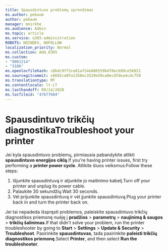 ```yaml
---
title: Spausdintuvo problemų sprendimas
ms.author: pebaum
author: pebaum
manager: mnirkhe
ms.audience: Admin
ms.topic: article
ms.service: o365-administration
ROBOTS: NOINDEX, NOFOLLOW
localization_priority: Normal
ms.collection: Adm_O365
ms.custom:
- "9001214"
- "3186"
ms.openlocfilehash: c8bdc9ff2ce61af24e886559bd78ecb99ce56921
ms.sourcegitcommit: c6692ce0fa1358ec3529e59ca0ecdfdea4cdc759
ms.translationtype: MT
ms.contentlocale: lt-LT
ms.lasthandoff: 09/14/2020
ms.locfileid: "47677684"
---
```

# <a name="troubleshoot-your-printer"></a><span data-ttu-id="533af-102">Spausdintuvo trikčių diagnostika</span><span class="sxs-lookup"><span data-stu-id="533af-102">Troubleshoot your printer</span></span>

<span data-ttu-id="533af-103">Jei kyla spausdintuvo problemų, pirmiausia pabandykite atlikti **spausdintuvo energijos ciklą**.</span><span class="sxs-lookup"><span data-stu-id="533af-103">If you're having printer issues, first try performing a **printer power cycle**.</span></span> <span data-ttu-id="533af-104">Atlikite šiuos veiksmus:</span><span class="sxs-lookup"><span data-stu-id="533af-104">Follow these steps:</span></span>

1. <span data-ttu-id="533af-105">Išjunkite spausdintuvą ir atjunkite jo maitinimo kabelį.</span><span class="sxs-lookup"><span data-stu-id="533af-105">Turn off your printer and unplug its power cable.</span></span>
2. <span data-ttu-id="533af-106">Palaukite 30 sekundžių.</span><span class="sxs-lookup"><span data-stu-id="533af-106">Wait 30 seconds.</span></span>
3. <span data-ttu-id="533af-107">Vėl prijunkite spausdintuvą ir vėl įjunkite spausdintuvą.</span><span class="sxs-lookup"><span data-stu-id="533af-107">Plug your printer back in and turn the printer back on.</span></span>

<span data-ttu-id="533af-108">Jei tai nepadeda išspręsti problemos, paleiskite spausdintuvo trikčių diagnostikos priemonę nuėję į **pradžios**  >  **parametrų**  >  **naujinimą & saugos**  >  **trikčių šalinimas**.</span><span class="sxs-lookup"><span data-stu-id="533af-108">If that didn't solve your problem, run the printer troubleshooter by going to **Start** > **Settings** > **Update & Security** > **Troubleshoot**.</span></span> <span data-ttu-id="533af-109">Pasirinkite **spausdintuvas**, tada pasirinkite **paleisti trikčių diagnostikos priemonę**.</span><span class="sxs-lookup"><span data-stu-id="533af-109">Select **Printer**, and then select **Run the troubleshooter**.</span></span>